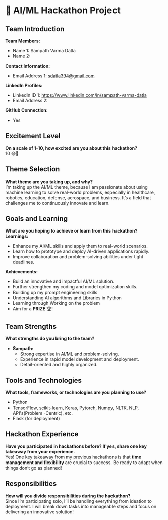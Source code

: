 # 🚀 AI/ML Hackathon Project  

## Team Introduction  
**Team Members:**  
- Name 1: Sampath Varma Datla
- Name 2: 

**Contact Information:**  
- Email Address 1: sdatla394@gmail.com 

**LinkedIn Profiles:**  
- LinkedIn ID 1: https://www.linkedin.com/in/sampath-varma-datla
- Email Address 2:

**GitHub Connection:**  
- Yes

## Excitement Level  
**On a scale of 1-10, how excited are you about this hackathon?**  
10 😄🚀  

## Theme Selection  
**What theme are you taking up, and why?**  
I’m taking up the AI/ML theme, because I am passionate about using machine learning to solve real-world problems, especially in healthcare, robotics, education, defense, aerospace, and business. It’s a field that challenges me to continuously innovate and learn.  

## Goals and Learning  
**What are you hoping to achieve or learn from this hackathon?**  
**Learnings:**  
- Enhance my AI/ML skills and apply them to real-world scenarios.  
- Learn how to prototype and deploy AI-driven applications rapidly.  
- Improve collaboration and problem-solving abilities under tight deadlines.  

**Achievements:**  
- Build an innovative and impactful AI/ML solution.  
- Further strengthen my coding and model optimization skills. 
- Building up my prompt engineering skills
- Understanding AI algorithms and Libraries in Python
- Learning through Working on the problem
- Aim for a **PRIZE** 🏆!  

## Team Strengths  
**What strengths do you bring to the team?**  
- **Sampath:**  
  - Strong expertise in AI/ML and problem-solving.  
  - Experience in rapid model development and deployment.  
  - Detail-oriented and highly organized.

## Tools and Technologies  
**What tools, frameworks, or technologies are you planning to use?**  
- Python 
- TensorFlow, scikit-learn, Keras, Pytorch, Numpy, NLTK, NLP, API's(Problem -Centric), etc.  
- Flask (for deployment)  

## Hackathon Experience  
**Have you participated in hackathons before? If yes, share one key takeaway from your experience.**  
Yes! One key takeaway from my previous hackathons is that **time management and flexibility** are crucial to success. Be ready to adapt when things don’t go as planned!  

## Responsibilities  
**How will you divide responsibilities during the hackathon?**  
Since I’m participating solo, I’ll be handling everything from ideation to deployment. I will break down tasks into manageable steps and focus on delivering an innovative solution!  

